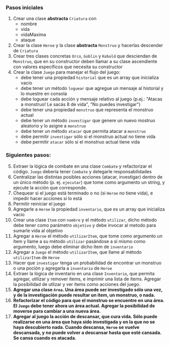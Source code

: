 ### Pasos iniciales

1. Crear una clase **abstracta** `Criatura` con
   - nombre
   - vida
   - vidaMaxima
   - ataque
2. Crear la clase `Heroe` y la clase **abstracta** `Monstruo` y hacerlas descender de `Criatura`
3. Crear tres clases concretas `Orco`, `Goblin` y `Kobold` que desciendan de `Monstruo`, que en su constructor deben llamar a su clase ascendiente con valores específicos que necesita su constructor
4. Crear la clase `Juego` para manejar el flujo del juego:
   - debe tener una propiedad `historial` que es un array que inicializa vacío
   - debe tener un método `loguear` que agregue un mensaje al historial y lo muestre en consola
   - debe loguear cada acción y mensaje relativo al juego (p.ej.: "Atacas a monstruo! Le sacás 8 de vida", "No puedes investigar")
   - debe tener una propiedad `monstruo` que representa el monstruo actual
   - debe tener un método `investigar` que genere un nuevo mostruo aleatorio y lo asigne a `monstruo`
   - debe tener un método `atacar` que permita atacar a `monstruo`
   - debe permitir `investigar` sólo si el monstruo actual no tiene vida
   - debe permitir `atacar` sólo si el monstruo actual tiene vida

### Siguientes pasos:

5. Extraer la lógica de combate en una clase `Combate` y refactorizar el código. `Juego` debería tener `Combate` y delegarle responsabilidades
6. Centralizar las distintas posibles acciones (atacar, investigar) dentro de un único método (p. ej. `ejecutar`) que tome como argumento un string, y ejecute la acción que corresponde.
7. Chequear si el juego está terminado o no (si `Heroe` no tiene vida), e impedir hacer acciones si lo está
8. Permitir reiniciar el juego
9. Agregarle a `Heroe` la propiedad `inventario`, que es un array que inicializa vacio
10. Crear una clase `Item` con `nombre` y el método `utilizar`, dicho método debe tener como parámetro `objetivo` y debe invocar al metodo para sumarle vida al objetivo
11. Agregar a `Heroe` el método `utilizarItem`, que tome como argumento un ítem y llame a su método `utilizar` pasándose a sí mismo como argumento, luego debe eliminar dicho ítem de `inventario`
12. Agregar a `Juego` el método `utilizarItem`, que llame al método `utilizarItem` de `Heroe`
13. Hacer que `investigar` tenga un probabilidad de encontrar un monstruo o una poción y agregarla a `inventario` de `Heroe`
14. Extraer la lógica de inventario en una clase `Inventario`, que permita agregar, utilizar y remover ítems, e imprimir una lista de ítems. Agregar la posibilidad de utlizar y ver ítems como acciones del juego.
15. **Agregar una clase `Area`. Una área puede ser investigado sólo una vez, y de la investigación puede resultar un ítem, un monstruo, o nada.**
16. **Refactorizar el código para que el monstruo se encuentre en una área. El `Juego` debe tener ahora un área actual. Agregar la posibilidad de moverse para cambiar a una nueva área.**
17. **Agregar al juego la acción de descansar, que cura vida. Sólo puede realizarse en una área que haya sido investigada y en la que no se haya descubierto nada. Cuando descansa, `Heroe` se vuelve descansada, y no puede volver a descansar hasta que esté cansada. Se cansa cuando es atacada.**

